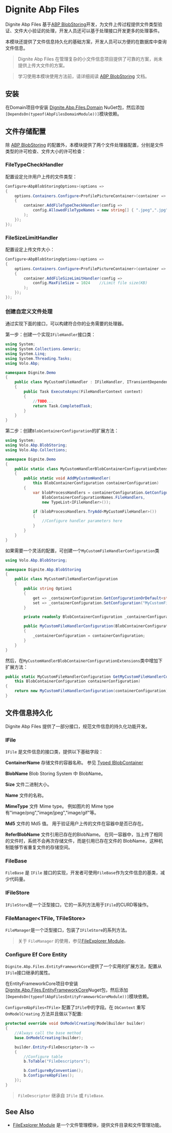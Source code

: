# Dignite Abp Files

Dignite Abp Files 基于[ABP BlobStoring](https://docs.abp.io/zh-Hans/abp/latest/Blob-Storing)开发，为文件上传过程提供文件类型验证、文件大小验证的处理，开发人员还可以基于处理接口开发更多的处理事件。

本模块还提供了文件信息持久化的基础方案，开发人员可以方便的在数据库中查询文件信息。

> Dignite  Abp Files 在管理复杂的小文件信息项目提供了可靠的方案，尚未提供上传大文件的方案。

> 学习使用本模块使用方法前，请详细阅读 [ABP BlobStoring](https://docs.abp.io/zh-Hans/abp/latest/Blob-Storing) 文档。

## 安装

在Domain项目中安装 [Dignite.Abp.Files.Domain](https://www.nuget.org/packages/Dignite.Abp.Files.Domain) NuGet包，然后添加`[DependsOn(typeof(AbpFilesDomainModule))]`模块依赖。

## 文件存储配置

除 [ABP BlobStoring](https://docs.abp.io/zh-Hans/abp/latest/Blob-Storing) 的配置外，本模块提供了两个文件处理器配置，分别是文件类型的许可检查、文件大小的许可检查：

### FileTypeCheckHandler

配置设定允许用户上传的文件类型：
````csharp
Configure<AbpBlobStoringOptions>(options =>
{
    options.Containers.Configure<ProfilePictureContainer>(container =>
    {
        container.AddFileTypeCheckHandler(config =>
            config.AllowedFileTypeNames = new string[] { ".jpeg",".jpg",".png" }
        );
    });
});
````

### FileSizeLimitHandler

配置设定上传文件大小：
````csharp
Configure<AbpBlobStoringOptions>(options =>
{
    options.Containers.Configure<ProfilePictureContainer>(container =>
    {
        container.AddFileSizeLimitHandler(config =>
            config.MaxFileSize = 1024    //Limit file size(KB)
        );
    });
});
````


### 创建自定义文件处理

通过实现下面的接口，可以构建符合你的业务需要的处理器。

第一步：创建一个实现`IFileHandler`接口类：

````csharp
using System;
using System.Collections.Generic;
using System.Linq;
using System.Threading.Tasks;
using Volo.Abp;

namespace Dignite.Demo
{
    public class MyCustomFileHandler : IFileHandler, ITransientDependency
    {
        public Task ExecuteAsync(FileHandlerContext context)
        {
            //TODO...
            return Task.CompletedTask;
        }
    }
}
````

第二步：创建`BlobContainerConfiguration`的扩展方法：

````csharp
using System;
using Volo.Abp.BlobStoring;
using Volo.Abp.Collections;

namespace Dignite.Demo
{
    public static class MyCustomHandlerBlobContainerConfigurationExtensions
    {
        public static void AddMyCustomHandler(
            this BlobContainerConfiguration containerConfiguration)
        {
            var blobProcessHandlers = containerConfiguration.GetConfigurationOrDefault(
                BlobContainerConfigurationNames.FileHandlers,
                new TypeList<IFileHandler>());

            if (blobProcessHandlers.TryAdd<MyCustomFileHandler>())
            {
                //Configure handler parameters here
            }
        }
    }
}
````

如果需要一个灵活的配置，可创建一个`MyCustomFileHandlerConfiguration`类

````csharp
using Volo.Abp.BlobStoring;

namespace Dignite.Abp.BlobStoring
{
    public class MyCustomFileHandlerConfiguration
    {
        public string Option1
        {
            get => _containerConfiguration.GetConfigurationOrDefault<string>("MyCustomFileHandlerOptionName", null);
            set => _containerConfiguration.SetConfiguration("MyCustomFileHandlerOptionName", value);
        }

        private readonly BlobContainerConfiguration _containerConfiguration;

        public MyCustomFileHandlerConfiguration(BlobContainerConfiguration containerConfiguration)
        {
            _containerConfiguration = containerConfiguration;
        }
    }
}
````

然后，在`MyCustomHandlerBlobContainerConfigurationExtensions`类中增加下扩展方法：

````csharp
public static MyCustomFileHandlerConfiguration GetMyCustomFileHandlerConfiguration(
    this BlobContainerConfiguration containerConfiguration)
{
    return new MyCustomFileHandlerConfiguration(containerConfiguration);
}
````

## 文件信息持久化

Dignite Abp Files 提供了一部分接口，规范文件信息的持久化功能开发。

### IFile

`IFile` 是文件信息的接口类，提供以下基础字段：

**ContainerName**
存储文件的容器名称。 
参见 [Typed IBlobContainer](https://docs.abp.io/en/abp/latest/Blob-Storing#about-naming-the-blobs)

**BlobName**
Blob Storing System 中 BlobName。

**Size**
文件二进制大小。

**Name**
文件的名称。

**MimeType**
文件 Mime type。
例如图片的 Mime type有"image/png","image/jpeg","image/gif"等。

**Md5**
文件的 Md5 值。
用于验证用户上传的文件在容器中是否已存在。

**ReferBlobName**
文件引用已存在的BlobName。
在同一容器中，当上传了相同的文件时，系统不会再次存储文件，而是引用已存在文件的 BlobName，这种机制能够节省重复文件的存储空间。

### FileBase 

`FileBase` 是 `IFile` 接口的实现，开发者可使用`FileBase`作为文件信息的基类，减少代码量。

### IFileStore<TFile>

`IFileStore`是一个泛型接口，它的一系列方法用于`IFile`的CURD等操作。

### FileManager<TFile, TFileStore>

`FileManager`是一个泛型接口，包装了`IFileStore`的系列方法。
> 关于 `FileManager` 的使用，参见[FileExplorer Module](File-Explorer.md)。

### Configure Ef Core Entity

`Dignite.Abp.Files.EntityFrameworkCore`提供了一个实用的扩展方法，配置从`IFile`接口继承的属性。

在EntityFrameworkCore项目中安装[Dignite.Abp.Files.EntityFrameworkCore](https://www.nuget.org/packages/Dignite.Abp.Files.EntityFrameworkCore)Nuget包，然后添加`[DependsOn(typeof(AbpFilesEntityFrameworkCoreModule))]`模块依赖。

`ConfigureAbpFiles<TFile>` 配置了`IFile`中的字段。在 `DbContext` 重写 `OnModelCreating` 方法并且做以下配置:

````csharp
protected override void OnModelCreating(ModelBuilder builder)
{
    //Always call the base method
    base.OnModelCreating(builder);

    builder.Entity<FileDescriptor>(b =>
    {
        //Configure table
        b.ToTable("FileDescriptors");

        b.ConfigureByConvention();
        b.ConfigureAbpFiles();
    });
}
````

> `FileDescriptor` 继承自 `IFile` 或 `FileBase`.

## See Also

- [FileExplorer Module](File-Explorer.md)
是一个文件管理模块，提供文件目录和文件管理功能。